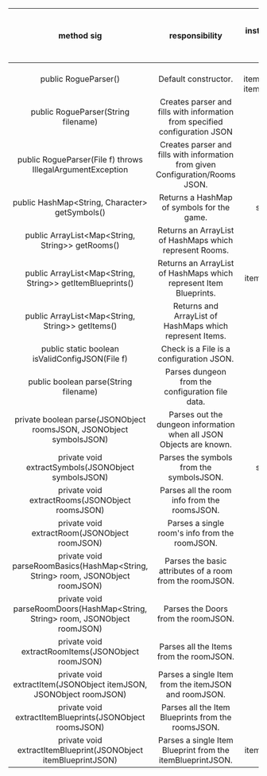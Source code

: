 | method sig | responsibility | instance vars used | other class methods called | objects used with method calls | lines of code |
| :----------: | :--------------: | :------------------: | :--------------------------: | :------------------------------: | :-------------: |
| public RogueParser() | Default constructor. | rooms, itemBlueprints, items, symbols |  |  | 4
| public RogueParser(String filename) | Creates parser and fills with information from specified configuration JSON |  | this(), parse() |  | 2
| public RogueParser(File f) throws IllegalArgumentException | Creates parser and fills with information from given Configuration/Rooms JSON. |  | isValidConfigJSON(), parse() |  | 20
| public HashMap<String, Character> getSymbols() | Returns a HashMap of symbols for the game. | symbols |  |  | 1
| public ArrayList<Map<String, String>> getRooms() | Returns an ArrayList of HashMaps which represent Rooms. | rooms |  |  | 1
| public ArrayList<Map<String, String>> getItemBlueprints() | Returns an ArrayList of HashMaps which represent Item Blueprints. | itemBlueprints |  |  | 1
| public ArrayList<Map<String, String>> getItems() | Returns and ArrayList of HashMaps which represent Items. | items |  |  | 1
| public static boolean isValidConfigJSON(File f) | Check is a File is a configuration JSON. |  |  |  | 11
| public boolean parse(String filename) | Parses dungeon from the configuration file data. |  | parse() |  | 14
| private boolean parse(JSONObject roomsJSON, JSONObject symbolsJSON) | Parses out the dungeon information when all JSON Objects are known. |  | extractSymbols(), extractItemBlueprints(), extractRooms() |  | 10
| private void extractSymbols(JSONObject symbolsJSON) | Parses the symbols from the symbolsJSON. | symbols |  |  | 5
| private void extractRooms(JSONObject roomsJSON) | Parses all the room info from the roomsJSON. |  | extractRoom() |  | 4
| private void extractRoom(JSONObject roomJSON) | Parses a single room's info from the roomJSON. | rooms | parseRoomBasics(), parseRoomDoors(), extractRoomItems() |  | 5
| private void parseRoomBasics(HashMap<String, String> room, JSONObject roomJSON) | Parses the basic attributes of a room from the roomJSON. |  |  |  | 4
| private void parseRoomDoors(HashMap<String, String> room, JSONObject roomJSON) | Parses the Doors from the roomJSON. |  |  |  | 8
| private void extractRoomItems(JSONObject roomJSON) | Parses all the Items from the roomJSON. |  | extractItem() |  | 4
| private void extractItem(JSONObject itemJSON, JSONObject roomJSON) | Parses a single Item from the itemJSON and roomJSON. | items |  |  | 6
| private void extractItemBlueprints(JSONObject roomsJSON) | Parses all the Item Blueprints from the roomsJSON. |  | extractItemBlueprint |  | 4
| private void extractItemBlueprint(JSONObject itemBlueprintJSON) | Parses a single Item Blueprint from the itemBlueprintJSON. | itemBlueprints |  |  | 6
